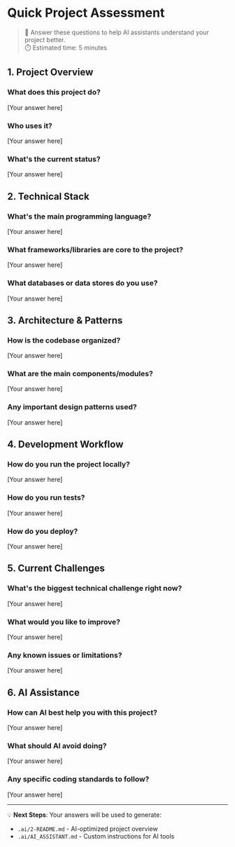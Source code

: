 # Quick Project Assessment

> 📝 Answer these questions to help AI assistants understand your project better.  
> ⏱️ Estimated time: 5 minutes

## 1. Project Overview

### What does this project do?
<!-- One paragraph description of the project's main purpose -->
[Your answer here]

### Who uses it?
<!-- Target users, audience, or stakeholders -->
[Your answer here]

### What's the current status?
<!-- Development stage: Planning, Alpha, Beta, Production, Maintenance -->
[Your answer here]

## 2. Technical Stack

### What's the main programming language?
<!-- Primary language: Python, JavaScript, Rust, Go, etc. -->
[Your answer here]

### What frameworks/libraries are core to the project?
<!-- List main dependencies: React, Django, Express, etc. -->
[Your answer here]

### What databases or data stores do you use?
<!-- PostgreSQL, MongoDB, Redis, files, etc. -->
[Your answer here]

## 3. Architecture & Patterns

### How is the codebase organized?
<!-- Monolith, microservices, MVC, domain-driven, etc. -->
[Your answer here]

### What are the main components/modules?
<!-- List key parts of the system -->
[Your answer here]

### Any important design patterns used?
<!-- Observer, Factory, Repository, etc. -->
[Your answer here]

## 4. Development Workflow

### How do you run the project locally?
<!-- Commands to start development -->
[Your answer here]

### How do you run tests?
<!-- Test command and framework -->
[Your answer here]

### How do you deploy?
<!-- Deployment process or platform -->
[Your answer here]

## 5. Current Challenges

### What's the biggest technical challenge right now?
<!-- Performance, scaling, tech debt, etc. -->
[Your answer here]

### What would you like to improve?
<!-- Code quality, documentation, testing, etc. -->
[Your answer here]

### Any known issues or limitations?
<!-- Bugs, constraints, or technical debt -->
[Your answer here]

## 6. AI Assistance

### How can AI best help you with this project?
<!-- Code review, debugging, refactoring, documentation, etc. -->
[Your answer here]

### What should AI avoid doing?
<!-- Security-sensitive areas, external APIs, etc. -->
[Your answer here]

### Any specific coding standards to follow?
<!-- Style guides, conventions, or team preferences -->
[Your answer here]

---

💡 **Next Steps**: Your answers will be used to generate:
- `.ai/2-README.md` - AI-optimized project overview
- `.ai/AI_ASSISTANT.md` - Custom instructions for AI tools